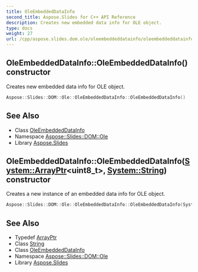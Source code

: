 ```yaml
---
title: OleEmbeddedDataInfo
second_title: Aspose.Slides for C++ API Reference
description: Creates new embedded data info for OLE object.
type: docs
weight: 27
url: /cpp/aspose.slides.dom.ole/oleembeddeddatainfo/oleembeddeddatainfo/
---
```

## OleEmbeddedDataInfo::OleEmbeddedDataInfo() constructor


Creates new embedded data info for OLE object.

```cpp
Aspose::Slides::DOM::Ole::OleEmbeddedDataInfo::OleEmbeddedDataInfo()
```

## See Also

* Class [OleEmbeddedDataInfo](../)
* Namespace [Aspose::Slides::DOM::Ole](../../)
* Library [Aspose.Slides](../../../)
## OleEmbeddedDataInfo::OleEmbeddedDataInfo([System::ArrayPtr](../../../system/arrayptr/)\<**uint8_t**\>, [System::String](../../../system/string/)) constructor


Creates a new instance of an embedded data info for OLE object.

```cpp
Aspose::Slides::DOM::Ole::OleEmbeddedDataInfo::OleEmbeddedDataInfo(System::ArrayPtr<uint8_t> embeddedFileData, System::String embeddedFileExtension)
```

## See Also

* Typedef [ArrayPtr](../../../system/arrayptr/)
* Class [String](../../../system/string/)
* Class [OleEmbeddedDataInfo](../)
* Namespace [Aspose::Slides::DOM::Ole](../../)
* Library [Aspose.Slides](../../../)

